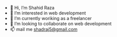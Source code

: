 - 👋 Hi, I’m Shahid Raza
- 👀 I’m interested in web development
- 🌱 I’m currently woriking as a freelancer
- 💞️ I’m looking to collaborate on web development
- 📫 mail me shadraj5@gmail.com

<!---
shadraj5/shadraj5 is a ✨ special ✨ repository because its `README.md` (this file) appears on your GitHub profile.
You can click the Preview link to take a look at your changes.
--->
